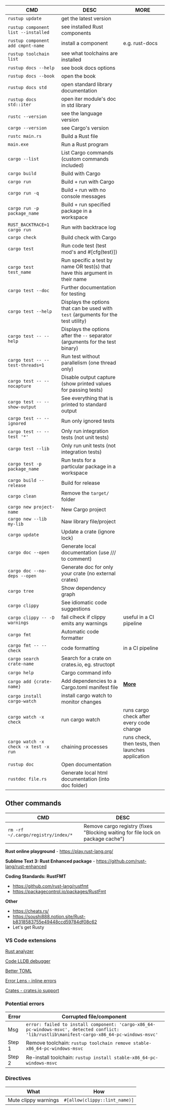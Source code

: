CMD | DESC | MORE
--- | ---- | ----
`rustup update` | get the latest version |
`rustup component list --installed` | see installed Rust components | 
`rustup component add cmpnt-name` | install a component | e.g. rust-docs
`rustup toolchain list` | see what toolchains are installed |
`rustup docs --help` | see book docs options | 
`rustup docs --book` | open the book |
`rustup docs std` | open standard library documentation |
`rustup docs std::iter` | open iter module's doc in std library |
`rustc --version` | see the language version |
`cargo --version` | see Cargo's version |
`rustc main.rs` | Build a Rust file |
`main.exe` | Run a Rust program |
`cargo --list` | List Cargo commands (custom commands included) |
`cargo build`| Build with Cargo |
`cargo run` | Build + run with Cargo |
`cargo run -q` | Build + run with no console messages |
`cargo run -p package_name` | Build + run specified package in a workspace |
`RUST_BACKTRACE=1 cargo run` | Run with backtrace log |
`cargo check` | Build check with Cargo |
`cargo test` | Run code test (test mod's and #[cfg(test)]) |
`cargo test test_name` | Run specific a test by name OR test(s) that have this argument in their name |
`cargo test --doc` | Further documentation for testing |
`cargo test --help` | Displays the options that can be used with `test` (arguments for the test utility) |
`cargo test -- --help` | Displays the options after the `--` separator (arguments for the test binary) |
`cargo test -- --test-threads=1` | Run test without parallelism (one thread only) |
`cargo test -- --nocapture` | Disable output capture (show printed values for passing tests) |
`cargo test -- --show-output` | See everything that is printed to standard output
`cargo test -- --ignored` | Run only ignored tests |
`cargo test -- --test '*'` | Only run integration tests (not unit tests)
`cargo test --lib` | Only run unit tests (not integration tests)
`cargo test -p package_name` | Run tests for a particular package in a workspace |
`cargo build --release` | Build for release |
`cargo clean` | Remove the `target/` folder |
`cargo new project-name` | New Cargo project |
`cargo new --lib my-lib` | Naw library file/project |
`cargo update` | Update a crate (ignore lock) |
`cargo doc --open` | Generate local documentation (use /// to comment) |
`cargo doc --no-deps --open` | Generate doc for only your crate (no external crates)
`cargo tree` | Show dependency graph |
`cargo clippy` | See idiomatic code suggestions |
`cargo clippy -- -D warnings` | fail clheck if clippy emits any warnings | useful in a CI pipeline
`cargo fmt` | Automatic code formatter |
`cargo fmt -- --check` | code formatting | in a CI pipeline
`cargo search crate-name` | Search for a crate on crates.io, eg. structopt |
`cargo help` | Cargo command info |
`cargo add {crate-name}` | Add dependencies to a Cargo.toml manifest file | **[More](https://doc.rust-lang.org/cargo/commands/cargo-add.html)**
`cargo install cargo-watch` | install cargo watch to monitor changes | 
`cargo watch -x check` | run cargo watch | runs cargo check after every code change
`cargo watch -x check -x test -x run` | chaining processes | runs check, then tests, then launches application
`rustup doc` | Open documentation |
`rustdoc file.rs` | Generate local html documentation (into doc folder) |

## Other commands

CMD | DESC
--- | ----
`rm -rf ~/.cargo/registry/index/*` | Remove cargo registry (fixes "Blocking waiting for file lock on package cache")

**Rust online playground** - https://play.rust-lang.org/

**Sublime Text 3: Rust Enhanced package** - https://github.com/rust-lang/rust-enhanced

**Coding Standards: RustFMT**

- https://github.com/rust-lang/rustfmt
- https://packagecontrol.io/packages/RustFmt

**Other**

- https://cheats.rs/
- https://soushi888.notion.site/Rust-b8318583755e49448ccd59784df08c62
- Let's get Rusty

### VS Code extensions

[Rust analyzer](https://marketplace.visualstudio.com/items?itemName=rust-lang.rust-analyzer)

[Code LLDB debugger](https://marketplace.visualstudio.com/items?itemName=vadimcn.vscode-lldb)

[Better TOML](https://marketplace.visualstudio.com/items?itemName=bungcip.better-toml)

[Error Lens - inline errors](https://marketplace.visualstudio.com/items?itemName=usernamehw.errorlens)

[Crates - crates.io support](https://marketplace.visualstudio.com/items?itemName=serayuzgur.crates)

### Potential errors

Error  | **Corrupted file/component**    
-----  | ----------------------------
Msg    | `error: failed to install component: 'cargo-x86_64-pc-windows-msvc', detected conflict: 'lib/rustlib\manifest-cargo-x86_64-pc-windows-msvc'`
Step 1 | Remove toolchain: `rustup toolchain remove stable-x86_64-pc-windows-msvc`
Step 2 | Re-install toolchain: `rustup install stable-x86_64-pc-windows-msvc`

### Directives

What | How
---- | ---
Mute clippy warnings | `#[allow(clippy::lint_name)]`
